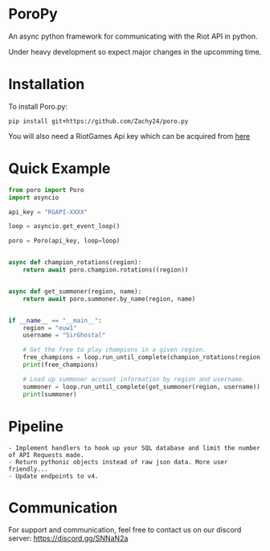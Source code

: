# PoroPy
An async python framework for communicating with the Riot API in python. 

Under heavy development so expect major changes in the upcomming time.

# Installation
To install Poro.py:
```
pip install git+https://github.com/Zachy24/poro.py
```
You will also need a RiotGames Api key which can be acquired from [here](https://developer.riotgames.com/)

# Quick Example
```py
from poro import Poro
import asyncio

api_key = "RGAPI-XXXX"

loop = asyncio.get_event_loop()

poro = Poro(api_key, loop=loop)


async def champion_rotations(region):
    return await poro.champion.rotations((region))


async def get_summoner(region, name):
    return await poro.summoner.by_name(region, name)


if __name__ == "__main__":
    region = "euw1"
    username = "SirGhostal"

    # Get the free to play champions in a given region.
    free_champions = loop.run_until_complete(champion_rotations(region))
    print(free_champions)

    # Load up summoner account information by region and username.
    summoner = loop.run_until_complete(get_summoner(region, username))
    print(summoner)
```

# Pipeline
    - Implement handlers to hook up your SQL database and limit the number of API Requests made.
    - Return pythonic objects instead of raw json data. More user friendly...
    - Update endpoints to v4.


# Communication 
For support and communication, feel free to contact us on our discord server:
https://discord.gg/SNNaN2a

